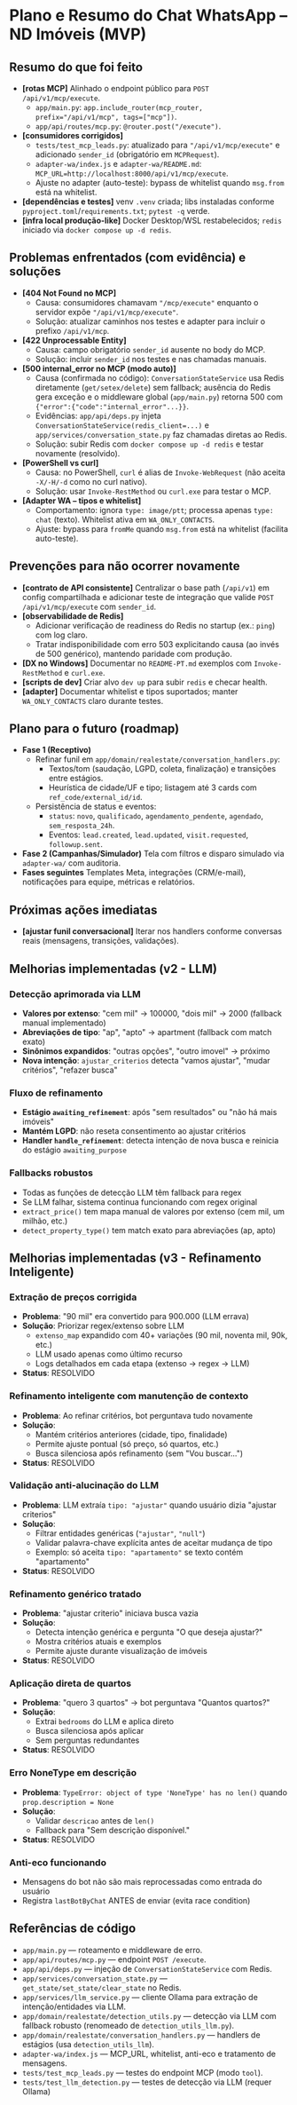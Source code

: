  # Plano e Resumo do Chat WhatsApp – ND Imóveis (MVP)
 
 ## Resumo do que foi feito
 - **[rotas MCP]** Alinhado o endpoint público para `POST /api/v1/mcp/execute`.
   - `app/main.py`: `app.include_router(mcp_router, prefix="/api/v1/mcp", tags=["mcp"])`.
   - `app/api/routes/mcp.py`: `@router.post("/execute")`.
 - **[consumidores corrigidos]**
   - `tests/test_mcp_leads.py`: atualizado para `"/api/v1/mcp/execute"` e adicionado `sender_id` (obrigatório em `MCPRequest`).
   - `adapter-wa/index.js` e `adapter-wa/README.md`: `MCP_URL=http://localhost:8000/api/v1/mcp/execute`.
   - Ajuste no adapter (auto-teste): bypass de whitelist quando `msg.from` está na whitelist.
 - **[dependências e testes]** venv `.venv` criada; libs instaladas conforme `pyproject.toml`/`requirements.txt`; `pytest -q` verde.
 - **[infra local produção-like]** Docker Desktop/WSL restabelecidos; `redis` iniciado via `docker compose up -d redis`.
 
 ## Problemas enfrentados (com evidência) e soluções
 - **[404 Not Found no MCP]**
   - Causa: consumidores chamavam `"/mcp/execute"` enquanto o servidor expõe `"/api/v1/mcp/execute"`.
   - Solução: atualizar caminhos nos testes e adapter para incluir o prefixo `/api/v1/mcp`.
 - **[422 Unprocessable Entity]**
   - Causa: campo obrigatório `sender_id` ausente no body do MCP.
   - Solução: incluir `sender_id` nos testes e nas chamadas manuais.
 - **[500 internal_error no MCP (modo auto)]**
   - Causa (confirmada no código): `ConversationStateService` usa Redis diretamente (`get/setex/delete`) sem fallback; ausência do Redis gera exceção e o middleware global (`app/main.py`) retorna 500 com `{"error":{"code":"internal_error"...}}`.
   - Evidências: `app/api/deps.py` injeta `ConversationStateService(redis_client=...)` e `app/services/conversation_state.py` faz chamadas diretas ao Redis.
   - Solução: subir Redis com `docker compose up -d redis` e testar novamente (resolvido).
 - **[PowerShell vs curl]**
   - Causa: no PowerShell, `curl` é alias de `Invoke-WebRequest` (não aceita `-X/-H/-d` como no curl nativo).
   - Solução: usar `Invoke-RestMethod` ou `curl.exe` para testar o MCP.
 - **[Adapter WA – tipos e whitelist]**
   - Comportamento: ignora `type: image/ptt`; processa apenas `type: chat` (texto). Whitelist ativa em `WA_ONLY_CONTACTS`.
   - Ajuste: bypass para `fromMe` quando `msg.from` está na whitelist (facilita auto-teste).
 
 ## Prevenções para não ocorrer novamente
 - **[contrato de API consistente]** Centralizar o base path (`/api/v1`) em config compartilhada e adicionar teste de integração que valide `POST /api/v1/mcp/execute` com `sender_id`.
 - **[observabilidade de Redis]**
   - Adicionar verificação de readiness do Redis no startup (ex.: `ping`) com log claro.
   - Tratar indisponibilidade com erro 503 explicitando causa (ao invés de 500 genérico), mantendo paridade com produção.
 - **[DX no Windows]** Documentar no `README-PT.md` exemplos com `Invoke-RestMethod` e `curl.exe`.
 - **[scripts de dev]** Criar alvo `dev up` para subir `redis` e checar health.
 - **[adapter]** Documentar whitelist e tipos suportados; manter `WA_ONLY_CONTACTS` claro durante testes.
 
 ## Plano para o futuro (roadmap)
 - **Fase 1 (Receptivo)**
   - Refinar funil em `app/domain/realestate/conversation_handlers.py`:
     - Textos/tom (saudação, LGPD, coleta, finalização) e transições entre estágios.
     - Heurística de cidade/UF e tipo; listagem até 3 cards com `ref_code/external_id/id`.
   - Persistência de status e eventos:
     - `status`: `novo`, `qualificado`, `agendamento_pendente`, `agendado`, `sem_resposta_24h`.
     - Eventos: `lead.created`, `lead.updated`, `visit.requested`, `followup.sent`.
 - **Fase 2 (Campanhas/Simulador)** Tela com filtros e disparo simulado via `adapter-wa/` com auditoria.
 - **Fases seguintes** Templates Meta, integrações (CRM/e-mail), notificações para equipe, métricas e relatórios.
 
 ## Próximas ações imediatas
 - **[ajustar funil conversacional]** Iterar nos handlers conforme conversas reais (mensagens, transições, validações).
 
## Melhorias implementadas (v2 - LLM)

### Detecção aprimorada via LLM
- **Valores por extenso**: "cem mil" → 100000, "dois mil" → 2000 (fallback manual implementado)
- **Abreviações de tipo**: "ap", "apto" → apartment (fallback com match exato)
- **Sinônimos expandidos**: "outras opções", "outro imovel" → próximo
- **Nova intenção**: `ajustar_criterios` detecta "vamos ajustar", "mudar critérios", "refazer busca"

### Fluxo de refinamento
- **Estágio `awaiting_refinement`**: após "sem resultados" ou "não há mais imóveis"
- **Mantém LGPD**: não reseta consentimento ao ajustar critérios
- **Handler `handle_refinement`**: detecta intenção de nova busca e reinicia do estágio `awaiting_purpose`

### Fallbacks robustos
- Todas as funções de detecção LLM têm fallback para regex
- Se LLM falhar, sistema continua funcionando com regex original
- `extract_price()` tem mapa manual de valores por extenso (cem mil, um milhão, etc.)
- `detect_property_type()` tem match exato para abreviações (ap, apto)

## Melhorias implementadas (v3 - Refinamento Inteligente)

### Extração de preços corrigida
- **Problema**: "90 mil" era convertido para 900.000 (LLM errava)
- **Solução**: Priorizar regex/extenso sobre LLM
  - `extenso_map` expandido com 40+ variações (90 mil, noventa mil, 90k, etc.)
  - LLM usado apenas como último recurso
  - Logs detalhados em cada etapa (extenso → regex → LLM)
- **Status**: RESOLVIDO

### Refinamento inteligente com manutenção de contexto
- **Problema**: Ao refinar critérios, bot perguntava tudo novamente
- **Solução**: 
  - Mantém critérios anteriores (cidade, tipo, finalidade)
  - Permite ajuste pontual (só preço, só quartos, etc.)
  - Busca silenciosa após refinamento (sem "Vou buscar...")
- **Status**: RESOLVIDO

### Validação anti-alucinação do LLM
- **Problema**: LLM extraía `tipo: "ajustar"` quando usuário dizia "ajustar criterios"
- **Solução**: 
  - Filtrar entidades genéricas (`"ajustar"`, `"null"`)
  - Validar palavra-chave explícita antes de aceitar mudança de tipo
  - Exemplo: só aceita `tipo: "apartamento"` se texto contém "apartamento"
- **Status**: RESOLVIDO

### Refinamento genérico tratado
- **Problema**: "ajustar criterio" iniciava busca vazia
- **Solução**: 
  - Detecta intenção genérica e pergunta "O que deseja ajustar?"
  - Mostra critérios atuais e exemplos
  - Permite ajuste durante visualização de imóveis
- **Status**: RESOLVIDO

### Aplicação direta de quartos
- **Problema**: "quero 3 quartos" → bot perguntava "Quantos quartos?"
- **Solução**: 
  - Extrai `bedrooms` do LLM e aplica direto
  - Busca silenciosa após aplicar
  - Sem perguntas redundantes
- **Status**: RESOLVIDO

### Erro NoneType em descrição
- **Problema**: `TypeError: object of type 'NoneType' has no len()` quando `prop.description = None`
- **Solução**: 
  - Validar `descricao` antes de `len()`
  - Fallback para "Sem descrição disponível."
- **Status**: RESOLVIDO

### Anti-eco funcionando
- Mensagens do bot não são mais reprocessadas como entrada do usuário
- Registra `lastBotByChat` ANTES de enviar (evita race condition)

## Referências de código
- `app/main.py` — roteamento e middleware de erro.
- `app/api/routes/mcp.py` — endpoint `POST /execute`.
- `app/api/deps.py` — injeção de `ConversationStateService` com Redis.
- `app/services/conversation_state.py` — `get_state/set_state/clear_state` no Redis.
- `app/services/llm_service.py` — cliente Ollama para extração de intenção/entidades via LLM.
- `app/domain/realestate/detection_utils.py` — detecção via LLM com fallback robusto (renomeado de `detection_utils_llm.py`).
- `app/domain/realestate/conversation_handlers.py` — handlers de estágios (usa `detection_utils_llm`).
- `adapter-wa/index.js` — MCP_URL, whitelist, anti-eco e tratamento de mensagens.
- `tests/test_mcp_leads.py` — testes do endpoint MCP (modo `tool`).
- `tests/test_llm_detection.py` — testes de detecção via LLM (requer Ollama)
